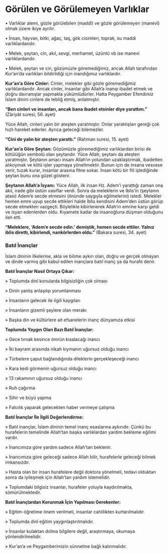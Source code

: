 # **Görülen ve Görülemeyen Varlıklar**

• Varlıklar alemi, gözle görülebilen (maddî) ve gözle görülemeyen (manevî) olmak üzere ikiye ayrılır.

• İnsan, hayvan, bitki, ağaç, taş, gök cisimleri, toprak, su maddi varlıklardandır.

• Melek, şeytan, cin, akıl, sevgi, merhamet, üzüntü vb ise manevi varlıklardandır.

• Melek, şeytan ve cin, gözümüzle göremediğimiz, ancak Allah tarafından Kur’an’da varlıkları bildirildiği için inandığımız varlıklardır.

**Kur’an’a Göre Cinler:** Cinler, melekler gibi gözle göremediğimiz varlıklardandır. Ancak cinler, insanlar gibi Allah’a inanıp ibadet etmek ve doğru davranışlar yapmakla yükümlüdürler. Hatta Peygamber Efendimiz İslam dinini cinlere de tebliğ etmiş, anlatmıştır.

**“Ben cinleri ve insanları, ancak bana ibadet etsinler diye yarattım.”** (Zâriyât suresi, 56. ayet)

Yüce Allah, cinleri yalın bir ateşten yaratmıştır. Onlar yaratılışları gereği çok hızlı hareket ederler. Ayrıca geleceği bilemezler.

**“Cini de yalın bir ateşten yarattı.”** (Rahman suresi, 15. ayet)

**Kur’an’a Göre Şeytan:** Gözümüzle göremediğimiz varlıklardan birisi de kötülüğün sembolü olan şeytandır. Yüce Allah, şeytanı da ateşten yaratmıştır. Şeytanın amacı insanı Allah’ın yolundan uzaklaştırmak, ibadetten alıkoymak ve kötü işler yapmaya yöneltmektir. Bunun için de insana vesvese verir, tuzak kurar, insanlar arasına fitne sokar. İnsan kötü bir fiil işlediğinde şeytan bunu ona güzel gösterir.

**Şeytanın Allah’a İsyanı:** Yüce Allah, ilk insan Hz. Adem’i yarattığı zaman ona akıl, irade gibi üstün vasıflar verdi. Sonra da meleklerin ve İblis’in (şeytanın atası) Adem’e secde etmesini (önünde saygıyla eğilmelerini) istedi. Melekler hemen emre uyup secde ettikleri halde İblis kendisini Adem’den üstün görüp secde etmekten vazgeçti. Böylelikle kibirlenerek Allah’ın emrine karşı geldi ve isyan edenlerden oldu. Kıyamete kadar da insanoğluna düşman olduğunu ilan etti.

**“Meleklere, ‘Adem’e secde edin.’ demiştik, hemen secde ettiler. Yalnız iblis diretti, kibirlendi, nankörlerden oldu.”** (Bakara suresi, 34. ayet)


### **Batıl İnançlar**

İslam dininin ilkelerine, akla ve bilime aykırı olan, doğru ve gerçek olmayan ve dinde varmış gibi kabul edilen inançlara batıl inanç ya da hurafe denir.


**Batıl İnançlar Nasıl Ortaya Çıkar:**

» Toplumda dinî konularda bilgisizliğin çok olması

» Dinin yanlış anlaşılıp yorumlanması

» İnsanların gelecek ile ilgili kaygıları

» İnsanların gizemli şeylere olan merakı

» Başka din ve kültürlere ait efsanelerin inanç dünyamıza etkisi

**Toplumda Yaygın Olan Bazı Batıl İnançlar:**

» Gece tırnak kesince ömrün kısalacağı inancı

» İki bayram arasında nikah kıymanın uğursuz olduğu inancı

» Türbelere çaput bağlandığında dileklerin gerçekleşeceği inancı

» Kara kedi görmenin uğursuz olduğu inancı

» 13 rakamının uğursuz olduğu inancı

» Ruh çağırma

» Sihir ve büyü yapma

» Falcılık yaparak gelecekten haber vermeye çalışma

**Batıl İnançlar İle İlgili Değerlendirme:**

» Batıl inançlar, İslam dininin temel inanç esaslarına aykırıdır. Çünkü bu hurafelerin temelinde Allah’tan başka varlıklardan yardım bekleme eğilimi vardır.

» İnancımıza göre yardım sadece Allah’tan beklenir.

» İnancımıza göre geleceği sadece Allah bilir, hurafelerle geleceği bilmek imkansızdır.

» Hasta olan bir insan hurafelere değil doktora yönelmeli, tedavi olduktan sonra da iyileşmek için Allah’tan yardım istemelidir.

» Toplumdaki bilgisiz insanlar, hurafeler yoluyla kaydırılmakta, sömürülmektedir.

**Batıl İnançlardan Korunmak İçin Yapılması Gerekenler:**

» Eğitim-öğretime önem verilmeli, insanlar cahillikten kurtarılmalıdır.

» Toplumda dinî eğitim yaygınlaştırılmalıdır.

» İnsanlar kulaktan dolma bilgilere değil, araştırmaya, okumaya yönlendirilmelidir.

» Kur’an’a ve Peygamberimizin sünnetine bağlı kalınmalıdır.
